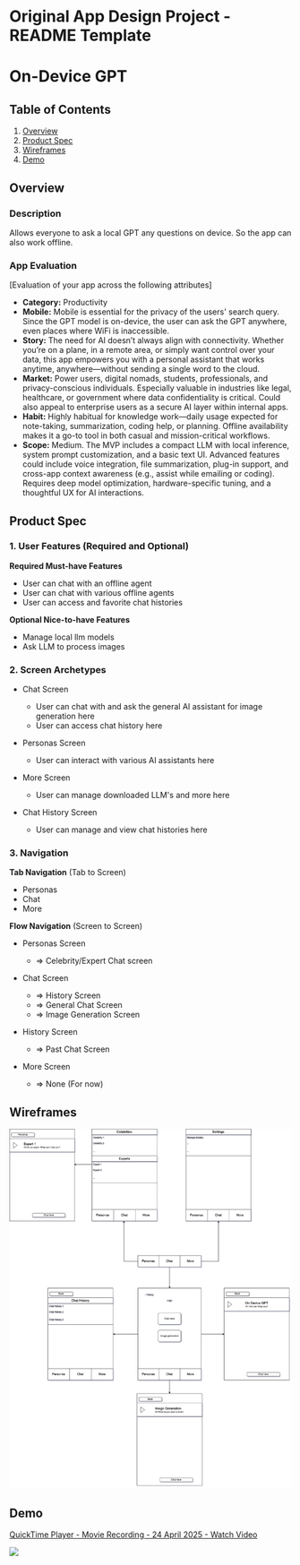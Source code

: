 <!-- # AI Chat App

[![Platform](https://img.shields.io/cocoapods/p/DLAutoSlidePageViewController.svg?style=flat)]()
[![Swift 5](https://img.shields.io/badge/Swift-5-orange.svg?style=flat)](https://developer.apple.com/swift/)

- This is an AI Chatbot app made with using [OpenAI API](https://platform.openai.com/).
- This app has been written with `UIkit` and utilizes `MVVM architecture`

### Technologies and Libraries

- MVVM
- CoreData
- Alamofire
- Kingfisher

## App Demo

https://github.com/SonmezYigithan/AIChatApp-iOS/assets/30535277/3c9d61e4-39ec-4007-8876-89bae879fe56

## Screenshots

<img src="Screenshots/HomePage.png" width=200 height=433> <img src="Screenshots/PersonaPage.png" width=200 height=433>
<img src="Screenshots/ChatHistory.png" width=200 height=433> <img src="Screenshots/ImageGenerationChat.png" width=200 height=433>
<img src="Screenshots/ChatPage.png" width=200 height=433> <img src="Screenshots/SettingsPage.png" width=200 height=433> -->

Original App Design Project - README Template
===

# On-Device GPT

## Table of Contents

1. [Overview](#Overview)
2. [Product Spec](#Product-Spec)
3. [Wireframes](#Wireframes)
4. [Demo](#Demo)
<!-- 4. [Schema](#Schema) -->

## Overview

### Description

Allows everyone to ask a local GPT any questions on device. So the app can also work offline.

### App Evaluation

[Evaluation of your app across the following attributes]
- **Category:** Productivity
- **Mobile:** Mobile is essential for the privacy of the users' search query. Since the GPT model is on-device, the user can ask the GPT anywhere, even places where WiFi is inaccessible.
- **Story:** The need for AI doesn’t always align with connectivity. Whether you’re on a plane, in a remote area, or simply want control over your data, this app empowers you with a personal assistant that works anytime, anywhere—without sending a single word to the cloud.
- **Market:** Power users, digital nomads, students, professionals, and privacy-conscious individuals. Especially valuable in industries like legal, healthcare, or government where data confidentiality is critical. Could also appeal to enterprise users as a secure AI layer within internal apps. 
- **Habit:** Highly habitual for knowledge work—daily usage expected for note-taking, summarization, coding help, or planning. Offline availability makes it a go-to tool in both casual and mission-critical workflows.
- **Scope:** Medium. The MVP includes a compact LLM with local inference, system prompt customization, and a basic text UI. Advanced features could include voice integration, file summarization, plug-in support, and cross-app context awareness (e.g., assist while emailing or coding). Requires deep model optimization, hardware-specific tuning, and a thoughtful UX for AI interactions.

## Product Spec

### 1. User Features (Required and Optional)

**Required Must-have Features**

* User can chat with an offline agent
* User can chat with various offline agents
* User can access and favorite chat histories

**Optional Nice-to-have Features**

* Manage local llm models
* Ask LLM to process images

### 2. Screen Archetypes

- Chat Screen
    * User can chat with and ask the general AI assistant for image generation here
    * User can access chat history here

- Personas Screen
    * User can interact with various AI assistants here

- More Screen
    * User can manage downloaded LLM's and more here

- Chat History Screen
    * User can manage and view chat histories here

### 3. Navigation

**Tab Navigation** (Tab to Screen)

* Personas
* Chat
* More

**Flow Navigation** (Screen to Screen)

- Personas Screen
    * => Celebrity/Expert Chat screen

- Chat Screen
    * => History Screen
    * => General Chat Screen
    * => Image Generation Screen

- History Screen
    * => Past Chat Screen

- More Screen
    * => None (For now)

## Wireframes

<img src="imgs/iOS_WireFrame.drawio.png" width=600>

## Demo

<div>
    <a href="https://www.loom.com/share/e2b7927f9da34863b2aef75c895ee96a">
      <p>QuickTime Player - Movie Recording - 24 April 2025 - Watch Video</p>
    </a>
    <a href="https://www.loom.com/share/e2b7927f9da34863b2aef75c895ee96a">
      <img style="max-width:300px;" src="https://cdn.loom.com/sessions/thumbnails/e2b7927f9da34863b2aef75c895ee96a-f2d6ea519853dda3-full-play.gif">
    </a>
</div>

<!-- ### [BONUS] Digital Wireframes & Mockups

### [BONUS] Interactive Prototype

## Schema 

[This section will be completed in Unit 9]

### Models

[Add table of models]

### Networking

- [Add list of network requests by screen ]
- [Create basic snippets for each Parse network request]
- [OPTIONAL: List endpoints if using existing API such as Yelp] -->
